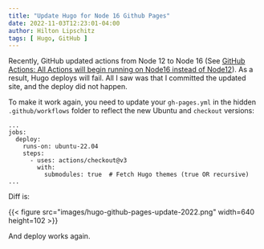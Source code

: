 ```yaml
---
title: "Update Hugo for Node 16 Github Pages"
date: 2022-11-03T12:23:01-04:00
author: Hilton Lipschitz
tags: [ Hugo, GitHub ]
---
```


Recently, GitHub updated actions from Node 12 to Node 16 (See [GitHub Actions: All Actions will begin running on Node16 instead of Node12](https://github.blog/changelog/2022-09-22-github-actions-all-actions-will-begin-running-on-node16-instead-of-node12/)). As a result, Hugo deploys will fail. All I saw was that I committed the updated site, and the deploy did not happen.

To make it work again, you need to update your `gh-pages.yml` in the hidden `.github/workflows` folder to reflect the new Ubuntu and `checkout` versions:

<!--more -->

```
...
jobs:
  deploy:
    runs-on: ubuntu-22.04
    steps:
      - uses: actions/checkout@v3
        with:
          submodules: true  # Fetch Hugo themes (true OR recursive)
...
```

Diff is:

{{< figure src="images/hugo-github-pages-update-2022.png" width=640 height=102 >}}

And deploy works again.
